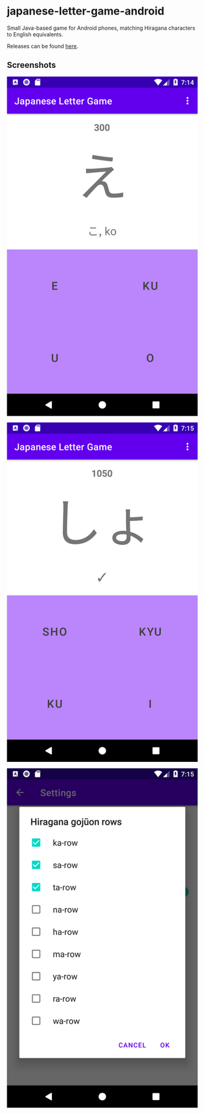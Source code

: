 # japanese-letter-game-android

Small Java-based game for Android phones, matching Hiragana characters to English equivalents.

Releases can be found [here](https://github.com/UP2008899/japanese-letter-game-android/releases/).

## Screenshots

![](images/Screenshot_1645557296.png)

![](images/Screenshot_1645557333.png)

![](images/Screenshot_1645557349.png)